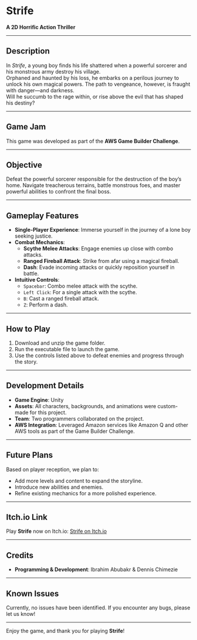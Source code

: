 # Strife

**A 2D Horrific Action Thriller**

---

## Description

In *Strife*, a young boy finds his life shattered when a powerful sorcerer and his monstrous army destroy his village.  
Orphaned and haunted by his loss, he embarks on a perilous journey to unlock his own magical powers. The path to vengeance, however, is fraught with danger—and darkness.  
Will he succumb to the rage within, or rise above the evil that has shaped his destiny?

---

## Game Jam

This game was developed as part of the **AWS Game Builder Challenge**.

---

## Objective

Defeat the powerful sorcerer responsible for the destruction of the boy’s home. Navigate treacherous terrains, battle monstrous foes, and master powerful abilities to confront the final boss.

---

## Gameplay Features

- **Single-Player Experience**: Immerse yourself in the journey of a lone boy seeking justice.
- **Combat Mechanics**:
  - **Scythe Melee Attacks**: Engage enemies up close with combo attacks.
  - **Ranged Fireball Attack**: Strike from afar using a magical fireball.
  - **Dash**: Evade incoming attacks or quickly reposition yourself in battle.
- **Intuitive Controls**:
  - `Spacebar`: Combo melee attack with the scythe.
  - `Left Click`: For a single attack with the scythe.
  - `B`: Cast a ranged fireball attack.
  - `Z`: Perform a dash.

---

## How to Play

1. Download and unzip the game folder.
2. Run the executable file to launch the game.
3. Use the controls listed above to defeat enemies and progress through the story.

---

## Development Details

- **Game Engine**: Unity
- **Assets**: All characters, backgrounds, and animations were custom-made for this project.
- **Team**: Two programmers collaborated on the project.
- **AWS Integration**: Leveraged Amazon services like Amazon Q and other AWS tools as part of the Game Builder Challenge.

---

## Future Plans

Based on player reception, we plan to:

- Add more levels and content to expand the storyline.
- Introduce new abilities and enemies.
- Refine existing mechanics for a more polished experience.

---

## Itch.io Link

Play **Strife** now on Itch.io: [Strife on Itch.io](https://nasuuniverse.itch.io/strife)

---

## Credits

- **Programming & Development**: Ibrahim Abubakr & Dennis Chimezie

---

## Known Issues

Currently, no issues have been identified. If you encounter any bugs, please let us know!

---

Enjoy the game, and thank you for playing **Strife**!
